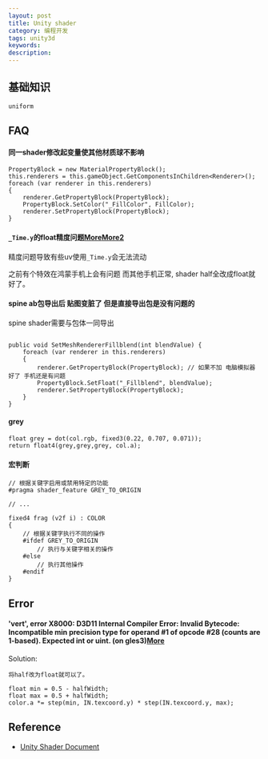 ```yaml
---
layout: post
title: Unity shader
category: 编程开发
tags: unity3d
keywords: 
description: 
---
```



## 基础知识

```
uniform
```

## FAQ

#### 同一shader修改起变量使其他材质球不影响


```
PropertyBlock = new MaterialPropertyBlock();
this.renderers = this.gameObject.GetComponentsInChildren<Renderer>();
foreach (var renderer in this.renderers) 
{
    renderer.GetPropertyBlock(PropertyBlock);
    PropertyBlock.SetColor("_FillColor", FillColor);
    renderer.SetPropertyBlock(PropertyBlock);
}
```

#### `_Time.y`的float精度问题[More](https://zhuanlan.zhihu.com/p/566209058)[More2](https://cloud.tencent.com/developer/article/1978450)

精度问题导致有些uv使用`_Time.y`会无法流动

之前有个特效在鸿蒙手机上会有问题 而其他手机正常, shader half全改成float就好了。

#### spine ab包导出后 贴图变脏了 但是直接导出包是没有问题的

spine shader需要与包体一同导出  

```

public void SetMeshRendererFillblend(int blendValue) {
    foreach (var renderer in this.renderers) 
    {
        renderer.GetPropertyBlock(PropertyBlock); // 如果不加 电脑模拟器好了 手机还是有问题
        PropertyBlock.SetFloat("_Fillblend", blendValue);
        renderer.SetPropertyBlock(PropertyBlock);
    }
}
```

#### grey

```
float grey = dot(col.rgb, fixed3(0.22, 0.707, 0.071));
return float4(grey,grey,grey, col.a);
```

#### 宏判断

```
// 根据关键字启用或禁用特定的功能
#pragma shader_feature GREY_TO_ORIGIN

// ...

fixed4 frag (v2f i) : COLOR
{
    // 根据关键字执行不同的操作
    #ifdef GREY_TO_ORIGIN
        // 执行与关键字相关的操作
    #else
        // 执行其他操作
    #endif
}
```

## Error

####  'vert', error X8000: D3D11 Internal Compiler Error: Invalid Bytecode: Incompatible min precision type for operand #1 of opcode #28 (counts are 1-based). Expected int or uint. (on gles3)[More](https://blog.csdn.net/sinat_25415095/article/details/121416839)

Solution:
```
将half改为float就可以了。

float min = 0.5 - halfWidth;
float max = 0.5 + halfWidth;
color.a *= step(min, IN.texcoord.y) * step(IN.texcoord.y, max);
```

## Reference

* [Unity Shader Document](https://docs.unity3d.com/Packages/com.unity.shadergraph@10.0/manual/Math-Nodes.html)
